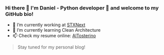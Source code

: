 ### Hi there 👋 I'm Daniel - Python developer 🐍 and welcome to my GitHub bio!

- 🔭 I’m currently working at [STXNext](https://www.stxnext.com/)
- 🌱 I’m currently learning Clean Architecture
- 📫 Check my resume online: [AlTosterino](https://altosterino.com/)

> Stay tuned for my personal blog!

